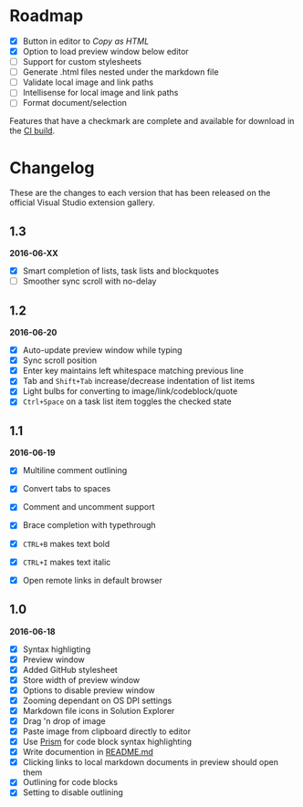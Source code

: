 # Roadmap

- [x] Button in editor to _Copy as HTML_
- [x] Option to load preview window below editor
- [ ] Support for custom stylesheets
- [ ] Generate .html files nested under the markdown file
- [ ] Validate local image and link paths
- [ ] Intellisense for local image and link paths
- [ ] Format document/selection

Features that have a checkmark are complete and available for
download in the
[CI build](http://vsixgallery.com/extension/9ca64947-e9ca-4543-bfb8-6cce9be19fd6/).

# Changelog

These are the changes to each version that has been released
on the official Visual Studio extension gallery.

## 1.3

**2016-06-XX**

- [x] Smart completion of lists, task lists and blockquotes
- [ ] Smoother sync scroll with no-delay

## 1.2

**2016-06-20**

- [x] Auto-update preview window while typing
- [x] Sync scroll position
- [x] Enter key maintains left whitespace matching previous line
- [x] Tab and `Shift+Tab` increase/decrease indentation of list items
- [x] Light bulbs for converting to image/link/codeblock/quote
- [x] `Ctrl+Space` on a task list item toggles the checked state

## 1.1

**2016-06-19**

- [x] Multiline comment outlining
- [x] Convert tabs to spaces
- [x] Comment and uncomment support
- [x] Brace completion with typethrough
- [x] `CTRL+B` makes text bold
- [x] `CTRL+I` makes text italic
- [x] Open remote links in default browser


## 1.0

**2016-06-18**

- [x] Syntax highligting
- [x] Preview window
- [x] Added GitHub stylesheet
- [x] Store width of preview window
- [x] Options to disable preview window
- [x] Zooming dependant on OS DPI settings
- [x] Markdown file icons in Solution Explorer
- [x] Drag 'n drop of image
- [x] Paste image from clipboard directly to editor
- [x] Use [Prism](http://prismjs.com/) for code block syntax highlighting
- [x] Write documention in [README.md](README.md)
- [x] Clicking links to local markdown documents in preview should open them
- [x] Outlining for code blocks
- [x] Setting to disable outlining